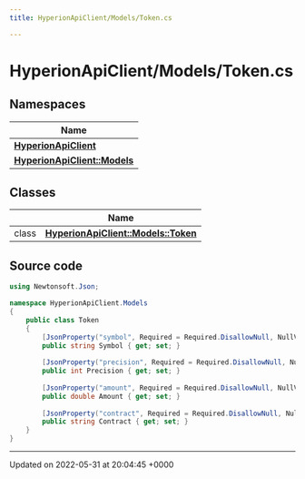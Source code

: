 ```yaml
---
title: HyperionApiClient/Models/Token.cs

---
```


# HyperionApiClient/Models/Token.cs



## Namespaces

| Name           |
| -------------- |
| **[HyperionApiClient](/Namespaces/namespace_hyperion_api_client.md)**  |
| **[HyperionApiClient::Models](/Namespaces/namespace_hyperion_api_client_1_1_models.md)**  |

## Classes

|                | Name           |
| -------------- | -------------- |
| class | **[HyperionApiClient::Models::Token](/Classes/class_hyperion_api_client_1_1_models_1_1_token.md)**  |




## Source code

```csharp
using Newtonsoft.Json;

namespace HyperionApiClient.Models
{
    public class Token 
    {
        [JsonProperty("symbol", Required = Required.DisallowNull, NullValueHandling = NullValueHandling.Ignore)]
        public string Symbol { get; set; }
    
        [JsonProperty("precision", Required = Required.DisallowNull, NullValueHandling = NullValueHandling.Ignore)]
        public int Precision { get; set; }
    
        [JsonProperty("amount", Required = Required.DisallowNull, NullValueHandling = NullValueHandling.Ignore)]
        public double Amount { get; set; }
    
        [JsonProperty("contract", Required = Required.DisallowNull, NullValueHandling = NullValueHandling.Ignore)]
        public string Contract { get; set; }
    }
}
```


-------------------------------

Updated on 2022-05-31 at 20:04:45 +0000
